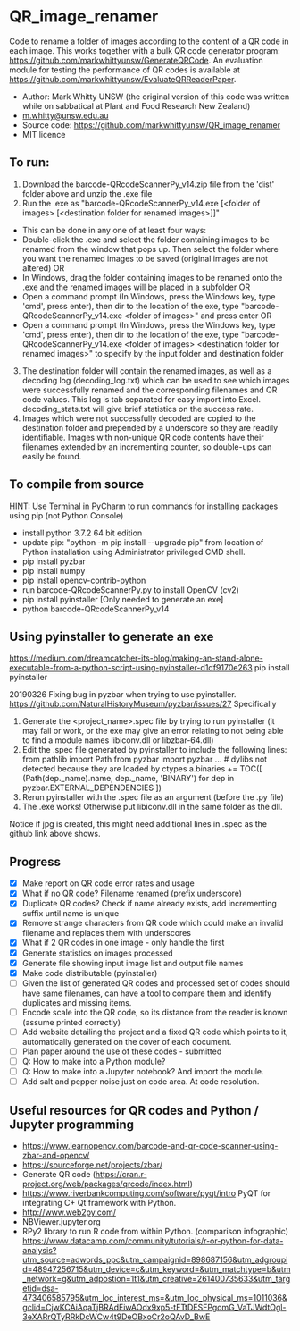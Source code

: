 # QR_image_renamer
Code to rename a folder of images according to the content of a QR code in each image. 
This works together with a bulk QR code generator program: https://github.com/markwhittyunsw/GenerateQRCode. An evaluation module for testing the performance of QR codes is available at https://github.com/markwhittyunsw/EvaluateQRReaderPaper.
- Author: Mark Whitty UNSW (the original version of this code was written while on sabbatical at Plant and Food Research New Zealand)
- m.whitty@unsw.edu.au
- Source code: https://github.com/markwhittyunsw/QR_image_renamer
- MIT licence

## To run: 
1. Download the barcode-QRcodeScannerPy_v14.zip file from the 'dist' folder above and unzip the .exe file
2. Run the .exe as "barcode-QRcodeScannerPy_v14.exe [\<folder of images\> [\<destination folder for renamed images\>]]"
 - This can be done in any one of at least four ways:
  - Double-click the .exe and select the folder containing images to be renamed from the window that pops up. Then select the folder where you want the renamed images to be saved (original images are not altered) OR
  - In Windows, drag the folder containing images to be renamed onto the .exe and the renamed images will be placed in a subfolder OR
  - Open a command prompt (In Windows, press the Windows key, type 'cmd', press enter), then dir to the location of the exe, type "barcode-QRcodeScannerPy_v14.exe \<folder of images\>" and press enter OR
  - Open a command prompt (In Windows, press the Windows key, type 'cmd', press enter), then dir to the location of the exe, type "barcode-QRcodeScannerPy_v14.exe \<folder of images\> \<destination folder for renamed images\>" to specify by the input folder and destination folder
3. The destination folder will contain the renamed images, as well as a decoding log (decoding_log.txt) which can be used to see which images were successfully renamed and the corresponding filenames and QR code values. This log is tab separated for easy import into Excel. decoding_stats.txt will give brief statistics on the success rate. 
4. Images which were not successfully decoded are copied to the destination folder and prepended by a underscore so they are readily identifiable. Images with non-unique QR code contents have their filenames extended by an incrementing counter, so double-ups can easily be found.

## To compile from source
HINT: Use Terminal in PyCharm to run commands for installing packages using pip (not Python Console)
 - install python 3.7.2 64 bit edition
 - update pip: "python -m pip install --upgrade pip" from location of Python installation using Administrator privileged CMD shell.
 - pip install pyzbar
 - pip install numpy
 - pip install opencv-contrib-python
 - run barcode-QRcodeScannerPy.py to install OpenCV (cv2)
 - pip install pyinstaller [Only needed to generate an exe]
 - python barcode-QRcodeScannerPy_v14

## Using pyinstaller to generate an exe
https://medium.com/dreamcatcher-its-blog/making-an-stand-alone-executable-from-a-python-script-using-pyinstaller-d1df9170e263
pip install pyinstaller

20190326 Fixing bug in pyzbar when trying to use pyinstaller. 
https://github.com/NaturalHistoryMuseum/pyzbar/issues/27
Specifically 
  1) Generate the <project_name>.spec file by trying to run pyinstaller (it may fail or work, or the exe may give an error relating to not being able to find a module names libiconv.dll or libzbar-64.dll)
  2) Edit the .spec file generated by pyinstaller to include the following lines:
    from pathlib import Path
    from pyzbar import pyzbar
    ...
    # dylibs not detected because they are loaded by ctypes
    a.binaries += TOC([
        (Path(dep._name).name, dep._name, 'BINARY')
        for dep in pyzbar.EXTERNAL_DEPENDENCIES
    ])
3) Rerun pyinstaller with the .spec file as an argument (before the .py file)
4) The .exe works! Otherwise put libiconv.dll in the same folder as the dll.

Notice if jpg is created, this might need additional lines in .spec as the github link above shows.

## Progress
 - [x] Make report on QR code error rates and usage
 - [x] What if no QR code? Filename renamed (prefix underscore) 
 - [x] Duplicate QR codes?  Check if name already exists, add incrementing suffix until name is unique
 - [x] Remove strange characters from QR code which could make an invalid filename and replaces them with underscores
 - [x] What if 2 QR codes in one image - only handle the first
 - [x] Generate statistics on images processed 
 - [x] Generate file showing input image list and output file names 
 - [x] Make code distributable (pyinstaller)
 - [ ] Given the list of generated QR codes and processed set of codes should have same filenames, can have a tool to compare them and identify duplicates and missing items.
 - [ ] Encode scale into the QR code, so its distance from the reader is known (assume printed correctly)
 - [ ] Add website detailing the project and a fixed QR code which points to it, automatically generated on the cover of each document.
 - [ ] Plan paper around the use of these codes - submitted
 - [ ] Q: How to make into a Python module?
 - [ ] Q: How to make into a Jupyter notebook? And import the module.
 - [ ] Add salt and pepper noise just on code area. At code resolution.

## Useful resources for QR codes and Python / Jupyter programming
 - https://www.learnopencv.com/barcode-and-qr-code-scanner-using-zbar-and-opencv/
 - https://sourceforge.net/projects/zbar/
 - Generate QR code (https://cran.r-project.org/web/packages/qrcode/index.html)
 - https://www.riverbankcomputing.com/software/pyqt/intro PyQT for integrating C+ Qt framework with Python.
 - http://www.web2py.com/
 - NBViewer.jupyter.org
 - RPy2 library to run R code from within Python. (comparison infographic) https://www.datacamp.com/community/tutorials/r-or-python-for-data-analysis?utm_source=adwords_ppc&utm_campaignid=898687156&utm_adgroupid=48947256715&utm_device=c&utm_keyword=&utm_matchtype=b&utm_network=g&utm_adpostion=1t1&utm_creative=261400735633&utm_targetid=dsa-473406585795&utm_loc_interest_ms=&utm_loc_physical_ms=1011036&gclid=CjwKCAiAqaTjBRAdEiwAOdx9xp5-tFTtDESFPgomG_VaTJWdtOgl-3eXARrQTyRRkDcWCw4t9DeOBxoCr2oQAvD_BwE

